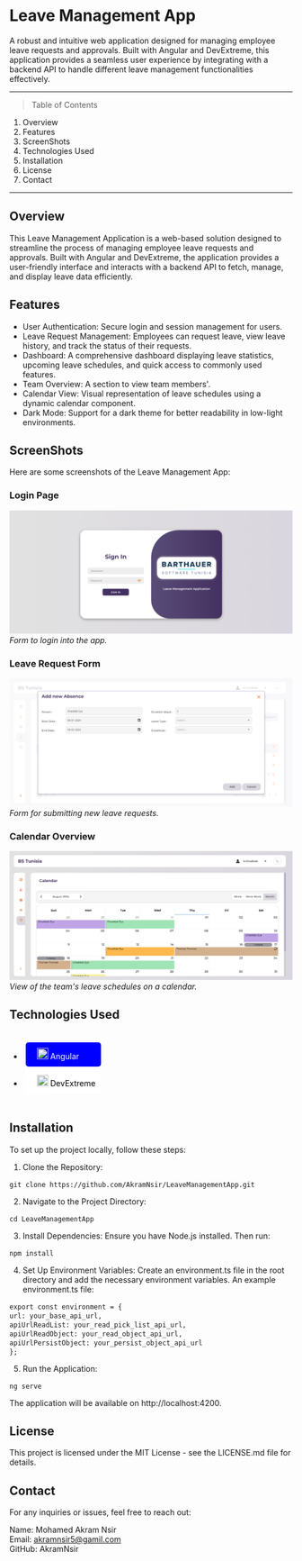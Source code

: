 # Leave Management App

A robust and intuitive web application designed for managing employee leave requests and approvals. Built with Angular and DevExtreme, this application provides a seamless user experience by integrating with a backend API to handle different leave management functionalities effectively.

***

> Table of Contents
1. Overview
2. Features
3. ScreenShots
4. Technologies Used
5. Installation
6. License
7. Contact

***

## Overview
This Leave Management Application is a web-based solution designed to streamline the process of managing employee leave requests and approvals. Built with Angular and DevExtreme, the application provides a user-friendly interface and interacts with a backend API to fetch, manage, and display leave data efficiently.

## Features
* User Authentication: Secure login and session management for users.   
* Leave Request Management: Employees can request leave, view leave history, and track the status of their requests.      
* Dashboard: A comprehensive dashboard displaying leave statistics, upcoming leave schedules, and quick access to commonly    used features.    
* Team Overview: A section to view team members'.   
* Calendar View: Visual representation of leave schedules using a dynamic calendar component.   
* Dark Mode: Support for a dark theme for better readability in low-light environments.

## ScreenShots 
Here are some screenshots of the Leave Management App:

### Login Page
![Dashboard](src/assets/images/screenshots/loginPage.png)
*Form to login into the app.*

### Leave Request Form
![Leave Request Form](src/assets/images/screenshots/addAbsencePage.png)
*Form for submitting new leave requests.*

### Calendar Overview
![Team Overview](src/assets/images/screenshots/calendarPage.png)
*View of the team's leave schedules on a calendar.*

## Technologies Used
<div style="display: flex; gap: 20px; flex-wrap: wrap;">

* <div style="background-color:blue;color:white;border-radius:5px;padding:10px;margin:5px;">
    <img src="https://upload.wikimedia.org/wikipedia/commons/thumb/c/cf/Angular_full_color_logo.svg/2048px-Angular_full_color_logo.svg.png" height="20" width="20" style="padding-left:10px"/> Angular
  </div>

* <div style="background-color:#ffffff;color:#000000;border-radius:5px;padding:10px;margin:5px;">
    <img src="https://devexpress.gallerycdn.vsassets.io/extensions/devexpress/devexpressuniversalsubscription/24.1.3/1718348276132/Microsoft.VisualStudio.Services.Icons.Default" height="20" width="20" style="padding-left:10px"/> DevExtreme
  </div>  

</div>

## Installation
To set up the project locally, follow these steps:

  1. Clone the Repository:
  ```
  git clone https://github.com/AkramNsir/LeaveManagementApp.git
  ```

  2. Navigate to the Project Directory:
  ```
  cd LeaveManagementApp
  ```

  3. Install Dependencies:
  Ensure you have Node.js installed. Then run:
  ```
  npm install
  ```

  4. Set Up Environment Variables:
  Create an environment.ts file in the root directory and add the necessary environment variables. An example environment.ts file:
  ```
  export const environment = {
  url: your_base_api_url,
  apiUrlReadList: your_read_pick_list_api_url,
  apiUrlReadObject: your_read_object_api_url,
  apiUrlPersistObject: your_persist_object_api_url
  };
  ```

  5. Run the Application:
  ```
  ng serve
  ```
  The application will be available on http://localhost:4200.

## License
This project is licensed under the MIT License - see the LICENSE.md file for details.

## Contact
For any inquiries or issues, feel free to reach out:

Name: Mohamed Akram Nsir    
Email: akramnsir5@gamil.com    
GitHub: AkramNsir
